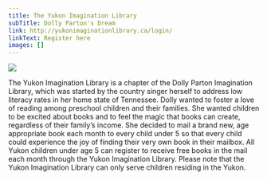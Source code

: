 ```yaml
---
title: The Yukon Imagination Library
subTitle: Dolly Parton's Dream
link: http://yukonimaginationlibrary.ca/login/
linkText: Register here
images: []
---
```

![](/uploads/yil.jpg)

 The Yukon Imagination Library is a chapter of the Dolly Parton Imagination Library, which was started by the country singer herself to address low literacy rates in her home state of Tennessee. Dolly wanted to foster a love of reading among preschool children and their families. She wanted children to be excited about books and to feel the magic that books can create, regardless of their family’s income. She decided to mail a brand new, age appropriate book each month to every child under 5 so that every child could experience the joy of finding their very own book in their mailbox. All Yukon children under age 5 can register to receive free books in the mail each month through the Yukon Imagination Library. Please note that the Yukon Imagination Library can only serve children residing in the Yukon.
